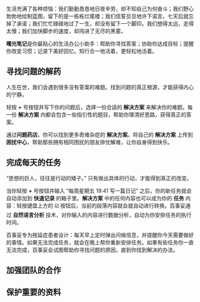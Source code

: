 生活充满了各种烦恼：我们勤勤恳恳地日夜辛劳，却不知自己为何奋斗；我们野心勃勃地绘制蓝图，留下的是一栋栋烂尾楼；我们信誓旦旦地许下诺言，七天后就忘掉了承诺；我们忙忙碌碌地过了一生，却没有留下一个脚印。我们想得太远，走得太慢；我们加快脚步的速度，却闯进了无尽的黑雾。

**曙光笔记**是你最贴心的生活办公小助手：帮助你寻找答案；协助你达成目标；提醒你改变习惯；记录下美好回忆。知行合一地活着，更轻松地活着。

##  寻找问题的解药

人生在世，我们会遇到很多没有答案的难题。找到问题的真正根源，才能获得内心的宁静。

轻按 **+** 号按钮并写下你的问题后，选择一份合适的 **解决方案** 来解决你的难题。每一份 **解决方案** 内都会包含一些指引性的题目，帮助你理清好思路，获得真正的答案。

通过**问题药店**，你可以找到更多奇难杂症的 **解决方案**。将自己的 **解决方案** 上传到 **困扰中心**，帮助那些拥有相同困扰的朋友排忧解难，让你自身得到快乐。

##  完成每天的任务

“思想的巨人，往往是行动的矮子。” 只有做出具体的行动，才能得到真正的改变。

当你轻按 **+** 号按钮并输入 “每周星期五 19:41 写一篇日记” 之后，你的新任务就会自动添加到 **快速记录** 的箱子里。**解决方案** 中的任何内容也可以成为你的 **任务** 内容：轻按键盘上方的 ☑️ 按钮后，当前的段落内容就会就自动进行转换。百事妥通过 **自然语言分析** 技术，对你输入的内容进行数据分析，自动为你安排任务的执行时间。

百事妥专为拖延症患者设计：每天早上定时弹出问候信息，并提醒你今天需要做好的事情。如果无法完成任务，就会在晚上帮你重新安排任务。如果有些任务你一直无法完成，百事妥会试图帮助你寻找问题的原因，直到你找到解决的办法。

##  加强团队的合作

##  保护重要的资料
